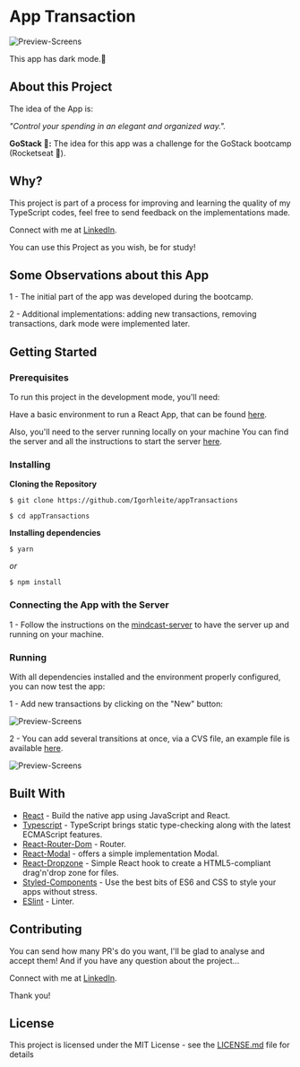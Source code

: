 


# App Transaction

![Preview-Screens](https://s7.gifyu.com/images/ezgif.com-video-to-gif22e5e46fd275a2aa.gif)

This app has dark mode.🧛

## About this Project

The idea of the App is:

_"Control your spending in an elegant and organized way."._


**GoStack 🤩:** The idea for this app was a challenge for the GoStack bootcamp (Rocketseat 🚀).

## Why?

This project is part of a process for improving and learning the quality of my TypeScript codes, feel free to send feedback on the implementations made.

Connect with me at [LinkedIn](https://www.linkedin.com/in/igorhl/).

You can use this Project as you wish, be for study!

## Some Observations about this App

1 - The initial part of the app was developed during the bootcamp.

2 - Additional implementations: adding new transactions, removing transactions, dark mode were implemented later.

## Getting Started

### Prerequisites

To run this project in the development mode, you'll need:

Have a basic environment to run a React App, that can be found [here](https://github.com/facebook/react).

Also, you'll need to the server running locally on your machine  You can find the server and all the instructions to start the server [here](https://github.com/facebook/react).


### Installing

**Cloning the Repository**

```
$ git clone https://github.com/Igorhleite/appTransactions

$ cd appTransactions
```

**Installing dependencies**

```
$ yarn
```

_or_

```
$ npm install
```

### Connecting the App with the Server

1 - Follow the instructions on the [mindcast-server](https://github.com/steniowagner/mindcast-server) to have the server up and running on your machine.



### Running

With all dependencies installed and the environment properly configured, you can now test the app:

1 - Add new transactions by clicking on the "New" button:

![Preview-Screens](https://s7.gifyu.com/images/ezgif.com-video-to-gif-1beeba831f9ae9046.gif)

2 - You can add several transitions at once, via a CVS file, an example file is available [here](https://www.4shared.com/s/fPFyJf5G5ea).
 
![Preview-Screens](https://s7.gifyu.com/images/ezgif.com-video-to-gif-1beeba831f9ae9046.gif)





## Built With

- [React](https://github.com/facebook/react) - Build the native app using JavaScript and React.
- [Typescript](https://www.typescriptlang.org/docs/handbook/react.html) - TypeScript brings static type-checking along with the latest ECMAScript features.
- [React-Router-Dom](https://reactrouter.com/web/guides/quick-start) - Router.
- [React-Modal](https://www.npmjs.com/package/react-modal) - offers a simple implementation Modal.
- [React-Dropzone](https://react-dropzone.js.org/) - Simple React hook to create a HTML5-compliant drag'n'drop zone for files.
- [Styled-Components](https://github.com/axios/axios) - Use the best bits of ES6 and CSS to style your apps without stress.
- [ESlint](https://eslint.org/) - Linter.

## Contributing

You can send how many PR's do you want, I'll be glad to analyse and accept them! And if you have any question about the project...

Connect with me at [LinkedIn](https://www.linkedin.com/in/igorhl/).

Thank you!

## License

This project is licensed under the MIT License - see the [LICENSE.md](https://github.com/steniowagner/mindCast/blob/master/LICENSE) file for details
